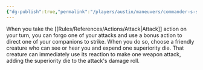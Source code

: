 ```yaml
---
{"dg-publish":true,"permalink":"/players/austin/maneuvers/commander-s-strike/","noteIcon":""}
---
```


When you take the [[Rules/References/Actions/Attack\|Attack]] action on your turn, you can forgo one of your attacks and use a bonus action to direct one of your companions to strike. When you do so, choose a friendly creature who can see or hear you and expend one superiority die. That creature can immediately use its reaction to make one weapon attack, adding the superiority die to the attack's damage roll. 